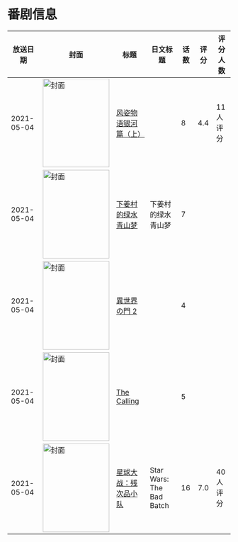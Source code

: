 # 番剧信息

|放送日期|封面|标题|日文标题|话数|评分|评分人数|
|---|---|---|---|---|---|---|
|2021-05-04|<img src="https://lain.bgm.tv/pic/cover/c/24/b9/334585_1fGg9.jpg" alt="封面" style="width:150px;height:200px;object-fit:cover;">|[风姿物语银河篇（上）](https://bangumi.tv/subject/334585)||8|4.4|11人评分|
|2021-05-04|<img src="https://lain.bgm.tv/pic/cover/c/e0/10/501251_552M5.jpg" alt="封面" style="width:150px;height:200px;object-fit:cover;">|[下姜村的绿水青山梦](https://bangumi.tv/subject/501251)|下姜村的绿水青山梦|7|||
|2021-05-04|<img src="https://lain.bgm.tv/pic/cover/c/f9/cb/382705_cc5bB.jpg" alt="封面" style="width:150px;height:200px;object-fit:cover;">|[異世界の門 2](https://bangumi.tv/subject/382705)||4|||
|2021-05-04|<img src="https://lain.bgm.tv/pic/cover/c/5b/c1/520639_77zO8.jpg" alt="封面" style="width:150px;height:200px;object-fit:cover;">|[The Calling](https://bangumi.tv/subject/520639)||5|||
|2021-05-04|<img src="https://lain.bgm.tv/pic/cover/c/92/82/331945_kKHak.jpg" alt="封面" style="width:150px;height:200px;object-fit:cover;">|[星球大战：残次品小队](https://bangumi.tv/subject/331945)|Star Wars: The Bad Batch|16|7.0|40人评分|
